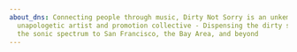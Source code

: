 ```yaml
---
about_dns: Connecting people through music, Dirty Not Sorry is an unkempt and
  unapologetic artist and promotion collective - Dispensing the dirty side of
  the sonic spectrum to San Francisco, the Bay Area, and beyond
---
```

